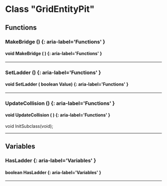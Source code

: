 # Class "GridEntityPit"
## Functions
### MakeBridge () {: aria-label='Functions' }
#### void MakeBridge ( )  {: aria-label='Functions' }

___ 
### SetLadder () {: aria-label='Functions' }
#### void SetLadder ( boolean Value)  {: aria-label='Functions' }

___ 
### UpdateCollision () {: aria-label='Functions' }
#### void UpdateCollision ( )  {: aria-label='Functions' }
void InitSubclass(void); 
___ 
## Variables
### HasLadder {: aria-label='Variables' }
#### boolean HasLadder  {: aria-label='Variables' }

___ 
